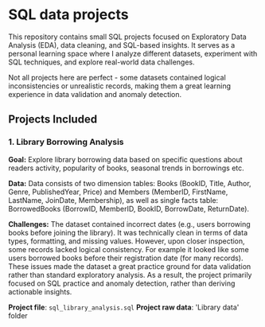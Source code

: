 # SQL data projects

This repository contains small SQL projects focused on Exploratory Data Analysis (EDA), data cleaning, and SQL-based insights. It serves as a personal learning space where I analyze different datasets, experiment with SQL techniques, and explore real-world data challenges.

Not all projects here are perfect - some datasets contained logical inconsistencies or unrealistic records, making them a great learning experience in data validation and anomaly detection.

## Projects Included

### 1. Library Borrowing Analysis

**Goal:** Explore library borrowing data based on specific questions about readers activity, popularity of books, seasonal trends in borrowings etc.

**Data:** Data consists of two dimension tables: Books (BookID, Title, Author, Genre, PublishedYear, Price) and Members (MemberID, FirstName, LastName, JoinDate, Membership), as well as single facts table: BorrowedBooks (BorrowID, MemberID, BookID, BorrowDate, ReturnDate).

**Challenges:** The dataset contained incorrect dates (e.g., users borrowing books before joining the library).
It was technically clean in terms of data types, formatting, and missing values. However, upon closer inspection, some records lacked logical consistency. For example it looked like some users borrowed books before their registration date (for many records). These issues made the dataset a great practice ground for data validation rather than standard exploratory analysis. As a result, the project primarily focused on SQL practice and anomaly detection, rather than deriving actionable insights.

**Project file**: `sql_library_analysis.sql`
**Project raw data**: 'Library data' folder

